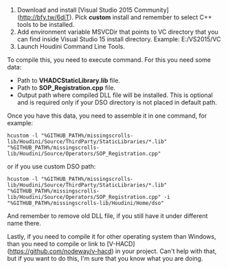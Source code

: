 1. Download and install [Visual Studio 2015 Community] (http://bfy.tw/6diT). Pick **custom** install and remember to select C++ tools to be installed.
2. Add environment variable MSVCDir that points to VC directory that you can find inside Visual Studio 15 install directory. Example: E:/VS2015/VC
3. Launch Houdini Command Line Tools.

To compile this, you need to execute command. For this you need some data:
- Path to **VHADCStaticLibrary.lib** file.
- Path to **SOP_Registration.cpp** file.
- Output path where compiled DLL file will be installed. This is optional and is required only if your DSO directory is not placed in default path.

Once you have this data, you need to assemble it in one command, for example:
```
hcustom -l "%GITHUB_PATH%/missingscrolls-lib/Houdini/Source/ThirdParty/StaticLibraries/*.lib" "%GITHUB_PATH%/missingscrolls-lib/Houdini/Source/Operators/SOP_Registration.cpp"
```
or if you use custom DSO path:
```
hcustom -l "%GITHUB_PATH%/missingscrolls-lib/Houdini/Source/ThirdParty/StaticLibraries/*.lib" "%GITHUB_PATH%/missingscrolls-lib/Houdini/Source/Operators/SOP_Registration.cpp" -i "%GITHUB_PATH%/missingscrolls-lib/Houdini/Home/dso"
```

And remember to remove old DLL file, if you still have it under different name there.

Lastly, if you need to compile it for other operating system than Windows, than you need to compile or link to [V-HACD] (https://github.com/nodeway/v-hacd) in your project. Can't help with that, but if you want to do this, I'm sure that you know what you are doing.
